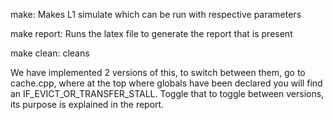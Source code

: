 make:
Makes L1 simulate which can be run with respective parameters

make report:
Runs the latex file to generate the report that is present

make clean:
cleans

We have implemented 2 versions of this, to switch between them, go to cache.cpp, where at the top where globals have been declared you will find an IF_EVICT_OR_TRANSFER_STALL. Toggle that to toggle between versions, its purpose is explained in the report.